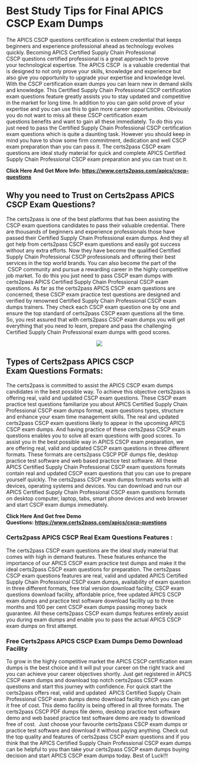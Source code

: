 <h1><strong>Best Study Tips for Final APICS CSCP Exam Dumps</strong></h1>

<p>The APICS CSCP questions certification is esteem credential that keeps beginners and experience professional ahead as technology evolves quickly. Becoming APICS Certified Supply Chain Professional CSCP questions certified professional is a great approach to prove your technological expertise. The APICS CSCP  is a valuable credential that is designed to not only prove your skills, knowledge and experience but also give you opportunity to upgrade your expertise and knowledge level. With the CSCP certification exam dumps you can learn new in demand skills and knowledge. This Certified Supply Chain Professional CSCP certification exam questions feature greatly assists you to stay updated and competitive in the market for long time. In addition to you can gain solid prove of your expertise and you can use this to gain more career opportunities. Obviously you do not want to miss all these CSCP certification exam questions benefits and want to gain all these immediately. To do this you just need to pass the Certified Supply Chain Professional CSCP certification exam questions which is quite a daunting task. However you should keep in mind you have to show some firm commitment, dedication and well CSCP exam preparation than you can pass it. The certs2pass CSCP exam questions are ideal study material for quick and complete APICS Certified Supply Chain Professional CSCP exam preparation and you can trust on it.</p>

<p><strong>Click Here And Get More Info: <a href="https://www.certs2pass.com/apics/cscp-questions">https://www.certs2pass.com/apics/cscp-questions</a></strong></p>

<h2><strong>Why you need to Trust on Certs2pass APICS CSCP Exam Questions?</strong></h2>

<p>The certs2pass is one of the best platforms that has been assisting the CSCP exam questions candidates to pass their valuable credential. There are thousands of beginners and experience professionals those have passed their Certified Supply Chain Professional exam dumps. And they all got help from certs2pass CSCP exam questions and easily got success without any extra efforts. Now they have become the qualified Certified Supply Chain Professional CSCP professionals and offering their best services in the top world brands. You can also become the part of the  CSCP community and pursue a rewarding career in the highly competitive job market. To do this you just need to pass CSCP exam dumps with certs2pass APICS Certified Supply Chain Professional CSCP exam questions. As far as the certs2pass APICS CSCP  exam questions are concerned, these CSCP exam practice test questions are designed and verified by renowned Certified Supply Chain Professional CSCP exam dumps trainers. They check each CSCP exam question one by one and ensure the top standard of certs2pass CSCP exam questions all the time. So, you rest assured that with certs2pass CSCP exam dumps you will get everything that you need to learn, prepare and pass the challenging Certified Supply Chain Professional exam dumps with good scores.</p>

<p style="text-align: center;"><img src="https://i.ibb.co/KqxymRr/161103-143.jpg" /></p>

<h2><strong>Types of Certs2pass APICS CSCP Exam Questions Formats:</strong></h2>

<p>The certs2pass is committed to assist the APICS CSCP exam dumps candidates in the best possible way. To achieve this objective certs2pass is offering real, valid and updated CSCP exam questions. These CSCP exam practice test questions familiarize you about APICS Certified Supply Chain Professional CSCP exam dumps format, exam questions types, structure and enhance your exam time management skills. The real and updated certs2pass CSCP exam questions likely to appear in the upcoming APICS CSCP exam dumps. And having practice of these certs2pass CSCP exam questions enables you to solve all exam questions with good scores. To assist you in the best possible way in APICS CSCP exam preparation, we are offering real, valid and updated CSCP exam questions in three different formats. These formats are certs2pass CSCP PDF dumps file, desktop practice test software and web based practice test software. All these APICS Certified Supply Chain Professional CSCP exam questions formats contain real and updated CSCP exam questions that you can use to prepare yourself quickly. The certs2pass CSCP exam dumps formats works with all devices, operating systems and devices. You can download and run our APICS Certified Supply Chain Professional CSCP exam questions formats on desktop computer, laptop, tabs, smart phone devices and web browser and start CSCP exam dumps immediately.</p>

<p><strong>Click Here And Get free Demo Questions: <a href="https://www.certs2pass.com/apics/cscp-questions">https://www.certs2pass.com/apics/cscp-questions</a></strong></p>

<h3><strong>Certs2pass APICS CSCP Real Exam Questions Features :</strong></h3>

<p>The certs2pass CSCP exam questions are the ideal study material that comes with high in demand features. These features enhance the importance of our APICS CSCP exam practice test dumps and make it the ideal certs2pass CSCP exam questions for preparation. The certs2pass CSCP exam questions features are real, valid and updated APICS Certified Supply Chain Professional CSCP exam dumps, availability of exam question in three different formats, free trial version download facility, CSCP exam questions download facility, affordable price, free updated APICS CSCP exam dumps and practice test software download facility up to three months and 100 per cent CSCP exam dumps passing money back guarantee. All these certs2pass CSCP exam dumps features entirely assist you during exam dumps and enable you to pass the actual APICS CSCP exam dumps on first attempt.</p>

<h3><strong>Free Certs2pass APICS CSCP Exam Dumps Demo Download Facility</strong></h3>

<p>To grow in the highly competitive market the APICS CSCP certification exam dumps is the best choice and it will put your career on the right track and you can achieve your career objectives shortly. Just get registered in APICS CSCP exam dumps and download top notch certs2pass CSCP exam questions and start this journey with confidence. For quick start the certs2pass offers real, valid and updated  APICS Certified Supply Chain Professional CSCP exam dumps demo download facility which you can get it free of cost. This demo facility is being offered in all three formats. The certs2pass CSCP PDF dumps file demo, desktop practice test software demo and web based practice test software demo are ready to download free of cost.  Just choose your favourite certs2pass CSCP exam dumps or practice test software and download it without paying anything. Check out the top quality and features of certs2pass CSCP exam questions and if you think that the APICS Certified Supply Chain Professional CSCP exam dumps can be helpful to you than take your certs2pass CSCP exam dumps buying decision and start APICS CSCP exam dumps today. Best of Luck!!!</p>

<p> </p>

